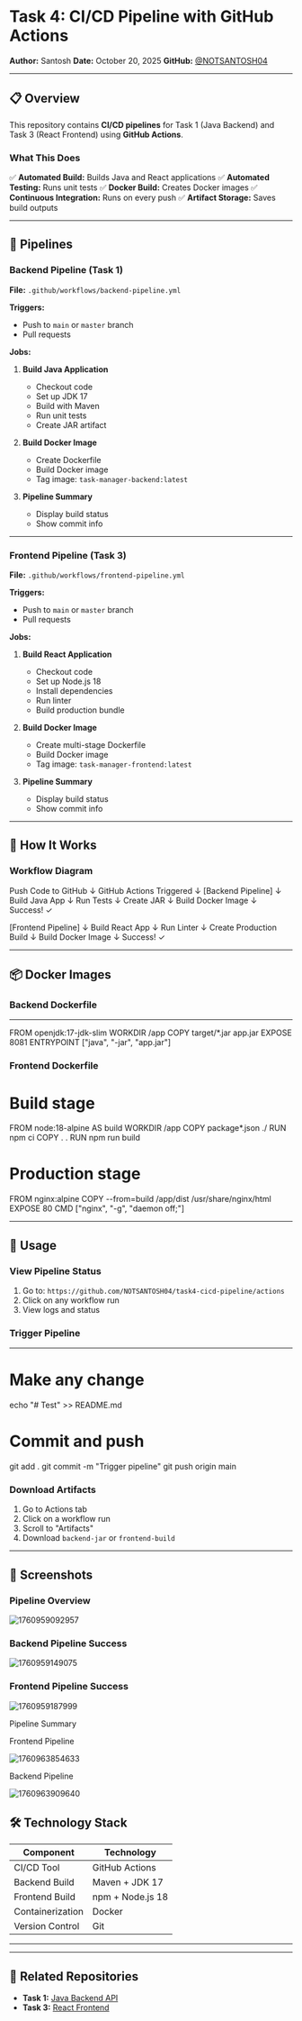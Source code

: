 # Task 4: CI/CD Pipeline with GitHub Actions

**Author:** Santosh
**Date:** October 20, 2025
**GitHub:** [@NOTSANTOSH04](https://github.com/NOTSANTOSH04)

---

## 📋 Overview

This repository contains **CI/CD pipelines** for Task 1 (Java Backend) and Task 3 (React Frontend) using **GitHub Actions**.

### What This Does

✅ **Automated Build:** Builds Java and React applications
✅ **Automated Testing:** Runs unit tests
✅ **Docker Build:** Creates Docker images
✅ **Continuous Integration:** Runs on every push
✅ **Artifact Storage:** Saves build outputs

---

## 🔄 Pipelines

### Backend Pipeline (Task 1)

**File:** `.github/workflows/backend-pipeline.yml`

**Triggers:**

- Push to `main` or `master` branch
- Pull requests

**Jobs:**

1. **Build Java Application**

   - Checkout code
   - Set up JDK 17
   - Build with Maven
   - Run unit tests
   - Create JAR artifact
2. **Build Docker Image**

   - Create Dockerfile
   - Build Docker image
   - Tag image: `task-manager-backend:latest`
3. **Pipeline Summary**

   - Display build status
   - Show commit info

---

### Frontend Pipeline (Task 3)

**File:** `.github/workflows/frontend-pipeline.yml`

**Triggers:**

- Push to `main` or `master` branch
- Pull requests

**Jobs:**

1. **Build React Application**

   - Checkout code
   - Set up Node.js 18
   - Install dependencies
   - Run linter
   - Build production bundle
2. **Build Docker Image**

   - Create multi-stage Dockerfile
   - Build Docker image
   - Tag image: `task-manager-frontend:latest`
3. **Pipeline Summary**

   - Display build status
   - Show commit info

---

## 🚀 How It Works

### Workflow Diagram

Push Code to GitHub
↓
GitHub Actions Triggered
↓
[Backend Pipeline]
↓
Build Java App
↓
Run Tests
↓
Create JAR
↓
Build Docker Image
↓
Success! ✓

[Frontend Pipeline]
     ↓
Build React App
     ↓
Run Linter
     ↓
Create Production Build
     ↓
Build Docker Image
     ↓
Success! ✓

---

## 📦 Docker Images

### Backend Dockerfile

---

FROM openjdk:17-jdk-slim
WORKDIR /app
COPY target/*.jar app.jar
EXPOSE 8081
ENTRYPOINT ["java", "-jar", "app.jar"]

### Frontend Dockerfile

# Build stage

FROM node:18-alpine AS build
WORKDIR /app
COPY package*.json ./
RUN npm ci
COPY . .
RUN npm run build

# Production stage

FROM nginx:alpine
COPY --from=build /app/dist /usr/share/nginx/html
EXPOSE 80
CMD ["nginx", "-g", "daemon off;"]

---

## 🎯 Usage

### View Pipeline Status

1. Go to: `https://github.com/NOTSANTOSH04/task4-cicd-pipeline/actions`
2. Click on any workflow run
3. View logs and status

### Trigger Pipeline

---

# Make any change

echo "# Test" >> README.md

# Commit and push

git add .
git commit -m "Trigger pipeline"
git push origin main

### Download Artifacts

1. Go to Actions tab
2. Click on a workflow run
3. Scroll to "Artifacts"
4. Download `backend-jar` or `frontend-build`

---

## 📸 Screenshots

### Pipeline Overview

![1760959092957](image/README/1760959092957.png)

### Backend Pipeline Success

![1760959149075](image/README/1760959149075.png)

### Frontend Pipeline Success

![1760959187999](image/README/1760959187999.png)

Pipeline Summary

Frontend Pipeline

![1760963854633](image/README/1760963854633.png)

Backend Pipeline

![1760963909640](image/README/1760963909640.png)

## 🛠️ Technology Stack

| Component        | Technology       |
| ---------------- | ---------------- |
| CI/CD Tool       | GitHub Actions   |
| Backend Build    | Maven + JDK 17   |
| Frontend Build   | npm + Node.js 18 |
| Containerization | Docker           |
| Version Control  | Git              |

---

---

## 🔗 Related Repositories

- **Task 1:** [Java Backend API](https://github.com/NOTSANTOSH04/task1-java-rest-api)
- **Task 3:** [React Frontend](https://github.com/NOTSANTOSH04/task3-web-ui)
